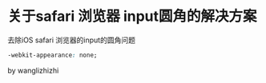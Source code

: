 # 关于safari 浏览器 input圆角的解决方案 



去除iOS  safari 浏览器的input的圆角问题



```css
-webkit-appearance: none;
```



by wanglizhizhi